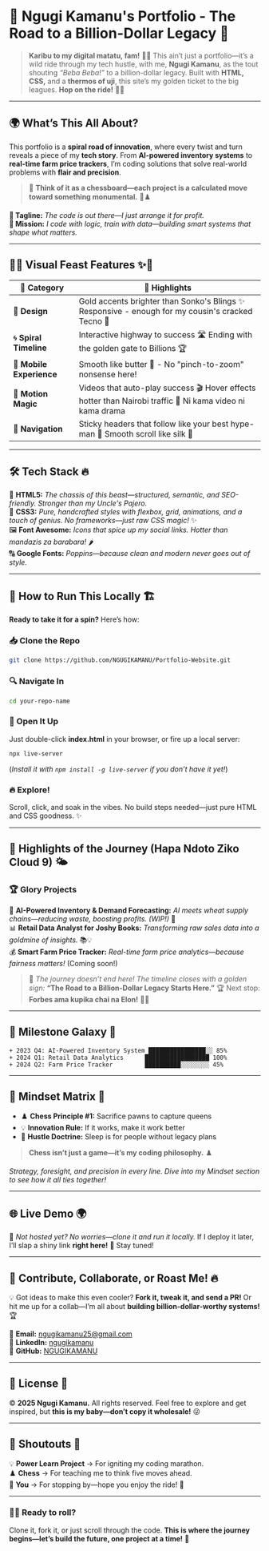 # 🚀 **Ngugi Kamanu's Portfolio - The Road to a Billion-Dollar Legacy** 🌟

> **Karibu to my digital matatu, fam!** 🚎💨 This ain’t just a portfolio—it’s a wild ride through my tech hustle, with me, **Ngugi Kamanu**, as the tout shouting *“Beba Beba!”* to a billion-dollar legacy. Built with **HTML, CSS,** and a **thermos of uji**, this site’s my golden ticket to the big leagues. **Hop on the ride!** 🚌💨

---

## 🌍 **What’s This All About?**

This portfolio is a **spiral road of innovation**, where every twist and turn reveals a piece of my **tech story**. From **AI-powered inventory systems** to **real-time farm price trackers**, I’m coding solutions that solve real-world problems with **flair and precision**. 

> 🎯 **Think of it as a chessboard—each project is a calculated move toward something monumental.** 🧠♟️

**📌 Tagline:** *The code is out there—I just arrange it for profit.*  
**🎯 Mission:** *I code with logic, train with data—building smart systems that shape what matters.*

---

## 🎨✨ **Visual Feast Features** ✨🎨

| 🚀 **Category** | 💎 **Highlights** |
|--------------|----------------|
| 🌈 **Design** | Gold accents brighter than Sonko's Blings ✨ Responsive - enough for my cousin's cracked Tecno 📱 |
| 🌀 **Spiral Timeline** | Interactive highway to success 🛣️ Ending with the golden gate to Billions 🏆 |
| 📱 **Mobile Experience** | Smooth like butter 🧈 - No "pinch-to-zoom" nonsense here! |
| 🎥 **Motion Magic** | Videos that auto-play success 🎬 Hover effects hotter than Nairobi traffic 🌋 Ni kama video ni kama drama |
| 🔗 **Navigation** | Sticky headers that follow like your best hype-man 🕺 Smooth scroll like silk 🧵 |

---

## 🛠️ **Tech Stack** 🔥

🚀 **HTML5:** *The chassis of this beast—structured, semantic, and SEO-friendly. Stronger than my Uncle's Pajero.*  
🎨 **CSS3:** *Pure, handcrafted styles with flexbox, grid, animations, and a touch of genius. No frameworks—just raw CSS magic!* ✨  
🖼️ **Font Awesome:** *Icons that spice up my social links. Hotter than mandazis za barabara!* 🌶️  
🔠 **Google Fonts:** *Poppins—because clean and modern never goes out of style.*

---

## 🚧 **How to Run This Locally** 🏗️

**Ready to take it for a spin?** Here’s how:

### 📥 Clone the Repo
```bash
git clone https://github.com/NGUGIKAMANU/Portfolio-Website.git
```

### 🔍 Navigate In
```bash
cd your-repo-name
```

### 🚀 Open It Up
Just double-click **index.html** in your browser, or fire up a local server:
```bash
npx live-server
```
(*Install it with `npm install -g live-server` if you don’t have it yet!*)

### 🔥 Explore!
Scroll, click, and soak in the vibes. No build steps needed—just pure HTML and CSS goodness. ✨

---

## 🌟 **Highlights of the Journey** (Hapa Ndoto Ziko Cloud 9) 🌤️

### 🏆 **Glory Projects**

🚀 **AI-Powered Inventory & Demand Forecasting:** *AI meets wheat supply chains—reducing waste, boosting profits.* *(WIP!)* 🌾  
📊 **Retail Data Analyst for Joshy Books:** *Transforming raw sales data into a goldmine of insights.* 📚💡  
💰 **Smart Farm Price Tracker:** *Real-time farm price analytics—because fairness matters!* (Coming soon!)

> 🎯 *The journey doesn’t end here! The timeline closes with a golden sign:* **“The Road to a Billion-Dollar Legacy Starts Here.”** 🏆 Next stop: **Forbes ama kupika chai na Elon!** 🚀🔥

---

## 🌌 **Milestone Galaxy** 🌌

```
+ 2023 Q4: AI-Powered Inventory System ████████████████░░ 85%
+ 2024 Q1: Retail Data Analytics      ██████████████████ 100%
+ 2024 Q2: Farm Price Tracker         ██████████░░░░░░░░ 45%
```

---

## 🧠 **Mindset Matrix** 🧠

+ ♟️ **Chess Principle #1:** Sacrifice pawns to capture queens
+ 💡 **Innovation Rule:** If it works, make it work better
+ 🚀 **Hustle Doctrine:** Sleep is for people without legacy plans

> **Chess isn’t just a game—it’s my coding philosophy.** ♟️

*Strategy, foresight, and precision in every line. Dive into my Mindset section to see how it all ties together!*

---

## 🌐 **Live Demo** 🌍

🚧 *Not hosted yet? No worries—clone it and run it locally.* If I deploy it later, I’ll slap a shiny link **right here!** 👀 Stay tuned!

---

## 🤝 **Contribute, Collaborate, or Roast Me!** 🔥

💡 Got ideas to make this even cooler? **Fork it, tweak it, and send a PR!** Or hit me up for a collab—I’m all about **building billion-dollar-worthy systems!** 🏆

📧 **Email:** [ngugikamanu25@gmail.com](mailto:ngugikamanu25@gmail.com)  
🔗 **LinkedIn:** [ngugikamanu](https://www.linkedin.com/in/ngugikamanu)  
🐙 **GitHub:** [NGUGIKAMANU](https://github.com/NGUGIKAMANU)  

---

## 📜 **License** 📜

© **2025 Ngugi Kamanu.** All rights reserved. Feel free to explore and get inspired, but **this is my baby—don’t copy it wholesale!** 😜

---

## 🙌 **Shoutouts** 🎉

💡 **Power Learn Project** → For igniting my coding marathon.  
♟️ **Chess** → For teaching me to think five moves ahead.  
👀 **You** → For stopping by—hope you enjoy the ride! 🚀

---

### **🚗💨 Ready to roll?**
Clone it, fork it, or just scroll through the code. **This is where the journey begins—let’s build the future, one project at a time!** 🚀
